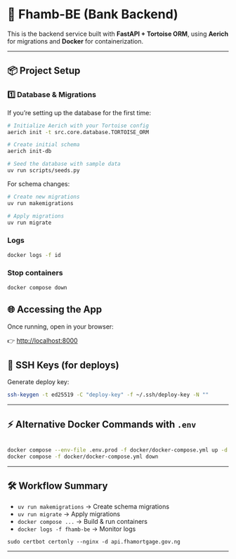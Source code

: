 # 🚀 Fhamb-BE (Bank Backend)

This is the backend service built with **FastAPI + Tortoise ORM**, using **Aerich** for migrations and **Docker** for containerization.

---

## 📦 Project Setup

### 1️⃣ Database & Migrations

If you’re setting up the database for the first time:

```bash
# Initialize Aerich with your Tortoise config
aerich init -t src.core.database.TORTOISE_ORM

# Create initial schema
aerich init-db

# Seed the database with sample data
uv run scripts/seeds.py
```

For schema changes:

```bash
# Create new migrations
uv run makemigrations

# Apply migrations
uv run migrate
```

### Logs

```bash
docker logs -f id
```

### Stop containers

```bash
docker compose down

```



## 🌐 Accessing the App

Once running, open in your browser:

👉 [http://localhost:8000](http://localhost:8000)


## 🔑 SSH Keys (for deploys)

Generate deploy key:

```bash
ssh-keygen -t ed25519 -C "deploy-key" -f ~/.ssh/deploy-key -N ""
```

---

## ⚡ Alternative Docker Commands with `.env`

```bash

docker compose --env-file .env.prod -f docker/docker-compose.yml up -d --build
docker compose -f docker/docker-compose.yml down

```

---

## 🛠️ Workflow Summary

* `uv run makemigrations` → Create schema migrations
* `uv run migrate` → Apply migrations
* `docker compose ...` → Build & run containers
* `docker logs -f fhamb-be` → Monitor logs


`sudo certbot certonly --nginx -d api.fhamortgage.gov.ng
`

---
